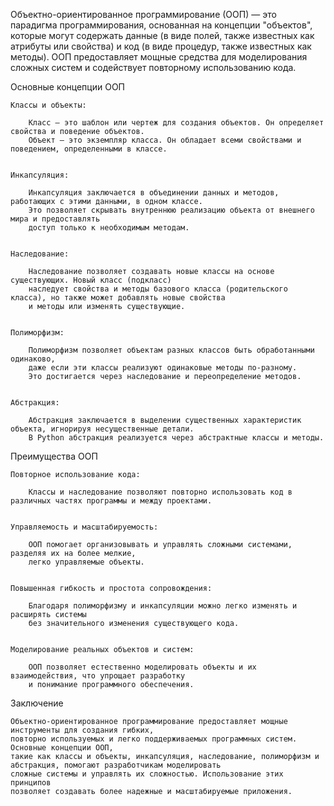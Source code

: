
Объектно-ориентированное программирование (ООП) — это парадигма программирования, основанная на концепции "объектов",
которые могут содержать данные (в виде полей, также известных как атрибуты или свойства)
и код (в виде процедур, также известных как методы). ООП предоставляет мощные средства для моделирования
сложных систем и содействует повторному использованию кода.


Основные концепции ООП

    Классы и объекты:

        Класс — это шаблон или чертеж для создания объектов. Он определяет свойства и поведение объектов.
        Объект — это экземпляр класса. Он обладает всеми свойствами и поведением, определенными в классе.


    Инкапсуляция:

        Инкапсуляция заключается в объединении данных и методов, работающих с этими данными, в одном классе.
        Это позволяет скрывать внутреннюю реализацию объекта от внешнего мира и предоставлять
        доступ только к необходимым методам.


    Наследование:

        Наследование позволяет создавать новые классы на основе существующих. Новый класс (подкласс)
        наследует свойства и методы базового класса (родительского класса), но также может добавлять новые свойства
        и методы или изменять существующие.


    Полиморфизм:

        Полиморфизм позволяет объектам разных классов быть обработанными одинаково,
        даже если эти классы реализуют одинаковые методы по-разному.
        Это достигается через наследование и переопределение методов.


    Абстракция:

        Абстракция заключается в выделении существенных характеристик объекта, игнорируя несущественные детали.
        В Python абстракция реализуется через абстрактные классы и методы.



Преимущества ООП

    Повторное использование кода:

        Классы и наследование позволяют повторно использовать код в различных частях программы и между проектами.


    Управляемость и масштабируемость:

        ООП помогает организовывать и управлять сложными системами, разделяя их на более мелкие,
        легко управляемые объекты.


    Повышенная гибкость и простота сопровождения:

        Благодаря полиморфизму и инкапсуляции можно легко изменять и расширять системы
        без значительного изменения существующего кода.


    Моделирование реальных объектов и систем:

        ООП позволяет естественно моделировать объекты и их взаимодействия, что упрощает разработку
        и понимание программного обеспечения.



Заключение

    Объектно-ориентированное программирование предоставляет мощные инструменты для создания гибких,
    повторно используемых и легко поддерживаемых программных систем. Основные концепции ООП,
    такие как классы и объекты, инкапсуляция, наследование, полиморфизм и абстракция, помогают разработчикам моделировать
    сложные системы и управлять их сложностью. Использование этих принципов
    позволяет создавать более надежные и масштабируемые приложения.


